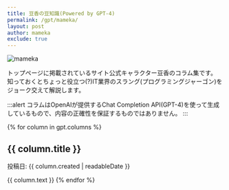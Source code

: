 ```yaml
---
title: 豆香の豆知識(Powered by GPT-4)
permalink: /gpt/mameka/
layout: post
author: mameka
exclude: true
---
```


<img style="display:block;margin:0.5rem auto" src="/img/logo/mameka-column_500.png" alt="mameka">

トップページに掲載されているサイト公式キャラクター豆香のコラム集です。
知っておくとちょっと役立つ(?)IT業界のスラング(プログラミングジャーゴン)をジョーク交えて解説します。

:::alert
コラムはOpenAIが提供するChat Completion API(GPT-4)を使って生成しているもので、内容の正確性を保証するものではありません。
:::

{% for column in gpt.columns %}
## {{ column.title }}
投稿日: {{ column.created | readableDate }}

{{ column.text }}
{% endfor %}
